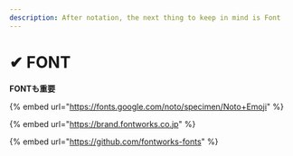 ```yaml
---
description: After notation, the next thing to keep in mind is Font
---
```


# ✔ FONT

**FONTも重要**



{% embed url="https://fonts.google.com/noto/specimen/Noto+Emoji" %}



{% embed url="https://brand.fontworks.co.jp" %}

{% embed url="https://github.com/fontworks-fonts" %}



